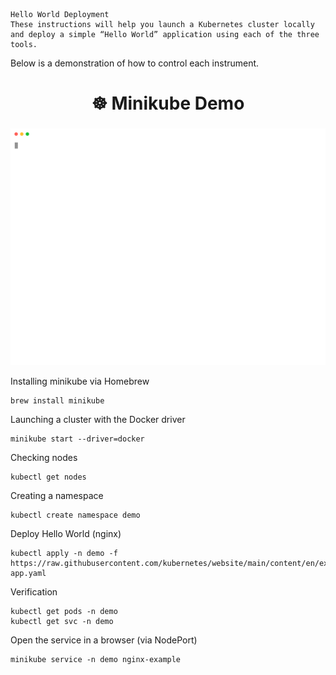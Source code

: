     Hello World Deployment
    These instructions will help you launch a Kubernetes cluster locally and deploy a simple “Hello World” application using each of the three tools.
Below is a demonstration of how to control each instrument.

<h2 align="center" style="font-size:28px;">☸️ Minikube Demo</h2>

<p align="center">
  <img src="minikube.svg" width="800px" />
</p>

Installing minikube via Homebrew
<pre><code>brew install minikube</code></pre>

Launching a cluster with the Docker driver
<pre><code>minikube start --driver=docker</code></pre>

Checking nodes
<pre><code>kubectl get nodes</code></pre>

Creating a namespace
<pre><code>kubectl create namespace demo</code></pre>

Deploy Hello World (nginx)
<pre><code>kubectl apply -n demo -f https://raw.githubusercontent.com/kubernetes/website/main/content/en/examples/application/nginx-app.yaml</code></pre>

Verification
<pre><code>kubectl get pods -n demo
kubectl get svc -n demo
</code></pre>

Open the service in a browser (via NodePort)
<pre><code>minikube service -n demo nginx-example</code></pre>

